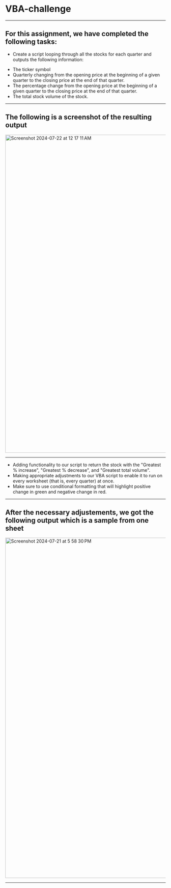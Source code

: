 # VBA-challenge
---
**For this assignment, we have completed the following tasks:**
---
* Create a script looping through all the stocks for each quarter and outputs the following information:
- The ticker symbol
- Quarterly changing from the opening price at the beginning of a given quarter to the closing price at the end of that quarter.
- The percentage change from the opening price at the beginning of a given quarter to the closing price at the end of that quarter.
- The total stock volume of the stock.
---
**The following is a screenshot of the resulting output**
---
<img width="1000" alt="Screenshot 2024-07-22 at 12 17 11 AM" src="https://github.com/user-attachments/assets/2262869c-5388-4fbf-b2aa-e1b028db96bd">

---
* Adding functionality to our script to return the stock with the "Greatest % increase", "Greatest % decrease", and "Greatest total volume". 
* Making appropriate adjustments to our VBA script to enable it to run on every worksheet (that is, every quarter) at once.
* Make sure to use conditional formatting that will highlight positive change in green and negative change in red.
---
**After the necessary adjustements, we got the following output which is a sample from one sheet**
---
<img width="1070" alt="Screenshot 2024-07-21 at 5 58 30 PM" src="https://github.com/user-attachments/assets/2b727de3-1a42-44f1-a343-ab78568c5f43">

---
